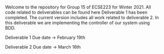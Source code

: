Welcome to the repository for Group 15 of ECSE223 for Winter 2021. 
All code related to deliverables can be found here
Deliverable 1 has been completed.
The current version includes all work related to deliverable 2. In this deliverable we are implementing the controller of our system using BDD.

Deliverable 1
Due date -> February 19th

Deliverable 2
Due date -> March 16th

